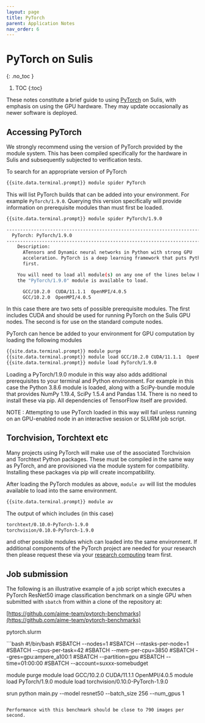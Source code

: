 ```yaml
---
layout: page
title: PyTorch
parent: Application Notes
nav_order: 6
---
```


# PyTorch on Sulis
{: .no_toc }

1. TOC
{:toc}

These notes constitute a brief guide to using [PyTorch](https://pytorch.org/) on Sulis, with emphasis on using the GPU hardware. They may update occasionally as newer software is deployed. 

## Accessing PyTorch

We strongly recommend using the version of PyTorch provided by the module system. This has been compiled specifically for the hardware in Sulis and subsequently subjected to verification tests.

To search for an appropriate version of PyTorch

```bash
{{site.data.terminal.prompt}} module spider PyTorch
```

This will list PyTorch builds that can be added into your environment. For example `PyTorch/1.9.0`. Querying this version specifically will provide information on prerequisite modules than must first be loaded.

```bash
{{site.data.terminal.prompt}} module spider PyTorch/1.9.0

-----------------------------------------------------------------------------
  PyTorch: PyTorch/1.9.0
-----------------------------------------------------------------------------
    Description:
      ATensors and Dynamic neural networks in Python with strong GPU 
      acceleration. PyTorch is a deep learning framework that puts Python 
      first.

    You will need to load all module(s) on any one of the lines below before
    the "PyTorch/1.9.0" module is available to load.

      GCC/10.2.0  CUDA/11.1.1  OpenMPI/4.0.5
      GCC/10.2.0  OpenMPI/4.0.5

```
In this case there are two sets of possible prerequisite modules. The first includes CUDA and should
be used for running PyTorch on the Sulis GPU nodes. The second is for use on the standard
compute nodes.

PyTorch can hence be added to your environment for GPU computation by loading the following modules 

```bash
{{site.data.terminal.prompt}} module purge
{{site.data.terminal.prompt}} module load GCC/10.2.0 CUDA/11.1.1  OpenMPI/4.0.5
{{site.data.terminal.prompt}} module load PyTorch/1.9.0
```

Loading a PyTorch/1.9.0 module in this way also adds additional prerequisites to your terminal
and Python environment. For example in this case the Python 3.8.6 module is loaded, along with a SciPy-bundle module that provides NumPy 1.19.4, SciPy 1.5.4 and Pandas 1.14. There is no need
to install these via pip. All dependencies of TensorFlow itself are provided.

NOTE : Attempting to use PyTorch loaded in this way will fail unless running on an GPU-enabled
node in an interactive session or SLURM job script. 

## Torchvision, Torchtext etc

Many projects using PyTorch will make use of the associated Torchvision and Torchtext Python 
packages. These must be compiled in the same way as PyTorch, and are provisioned via the module
system for compatibility. Installing these packages via pip will create incompatibility. 

After loading the PyTorch modules as above, `module av` will list the modules available to
load into the same environment. 

```bash
{{site.data.terminal.prompt}} module av
```
The output of which includes (in this case)
```bash
torchtext/0.10.0-PyTorch-1.9.0
torchvision/0.10.0-PyTorch-1.9.0
```
and other possible modules which can loaded into the same environment. If additional components
of the PyTorch project are needed for your research then please request these via your [research computing](../support) team first.

## Job submission

The following is an illustrative example of a job script which executes a PyTorch ResNet50
image classification benchmark on a single GPU when submitted with `sbatch` from within a clone of the repository at:

[https://github.com/aime-team/pytorch-benchmarks](https://github.com/aime-team/pytorch-benchmarks)

<p class="codeblock-label">pytorch.slurm</p>
```bash
#!/bin/bash
#SBATCH --nodes=1
#SBATCH --ntasks-per-node=1
#SBATCH --cpus-per-task=42
#SBATCH --mem-per-cpu=3850
#SBATCH --gres=gpu:ampere_a100:1
#SBATCH --partition=gpu
#SBATCH --time=01:00:00
#SBATCH --account=suxxx-somebudget

module purge
module load GCC/10.2.0  CUDA/11.1.1  OpenMPI/4.0.5
module load PyTorch/1.9.0
module load torchvision/0.10.0-PyTorch-1.9.0

srun python main.py --model resnet50 --batch_size 256 --num_gpus 1
```

Performance with this benchmark should be close to 790 images per second. 

